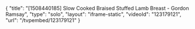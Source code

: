 {
    "title": "[1508440185] Slow Cooked Braised Stuffed Lamb Breast - Gordon Ramsay",
    "type": "solo",
    "layout": "iframe-static",
    "videoId": "123179121",
    "url": "\/tvpembed\/123179121"
}